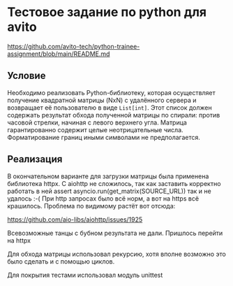 # Тестовое задание по python для avito
https://github.com/avito-tech/python-trainee-assignment/blob/main/README.md


## Условие

Необходимо реализовать Python-библиотеку, которая осуществляет получение квадратной матрицы (NxN) с удалённого сервера и возвращает её пользователю в виде `List[int]`. Этот список должен содержать результат обхода полученной матрицы по спирали: против часовой стрелки, начиная с левого верхнего угла.
Матрица гарантированно содержит целые неотрицательные числа. Форматирование границ иными символами не предполагается.

## Реализация

В окончательном варианте для загрузки матрицы была применена библиотека httpx. C aiohttp не сложилось, так как заставить корректно работать в ней assert asyncio.run(get_matrix(SOURCE_URL)) так и не удалось :-( При http запросах было всё норм, а вот на https всё крашилось. Проблема по видимому растёт вот отсюда:  

https://github.com/aio-libs/aiohttp/issues/1925

Всевозможные танцы с бубном результата не дали. Пришлось перейти на httpx

Для обхода матрицы использовал рекурсию, хотя вполне возможно это было сделать и с помощью циклов.

Для покрытия тестами использовал модуль unittest

